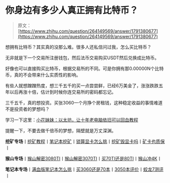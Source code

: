 <!--yml
category: 挖矿
date: 2022-06-26 00:00:00
-->

# 你身边有多少人真正拥有比特币？

> 原文：[https://www.zhihu.com/question/264149569/answer/1791380677](https://www.zhihu.com/question/264149569/answer/1791380677)

 想拥有比特币？其实真的没那么难。很多人还私信问过我，怎么买比特币？

无非就是下一个交易所注册钱包，然后法币交易购买USDT然后兑换成比特币。

好像也可以直接购买比特币，根据交易所的不同。可是你拥有那0.00000N个比特币，真的不会带来什么实质性的影响。

有些人就想蹭蹭热度，想三千五千的买一点尝尝鲜，已经6万美金了，涨涨跌跌五年以后再涨十倍，估计到时候你连交易所的密码都忘记。

三千五千，真的想投资。买张3060一个月挣个房租钱，这种稳定收益的事情难道不是投资者的梦想吗？

学习一下这里：[小花妹妹：以太坊，让十年老电脑依旧可以回血教程](https://zhuanlan.zhihu.com/p/355955385)

提醒一下，不要去做千倍币的梦想，隔壁就是万丈深渊。

**挖矿专场**丨[挖矿教程](https://zhuanlan.zhihu.com/p/355955385)丨[笔记本挖矿](https://zhuanlan.zhihu.com/p/360451565)丨[锁算显卡怎么挑](https://zhuanlan.zhihu.com/p/374342633)丨[挖矿毁显卡吗](https://zhuanlan.zhihu.com/p/358944242)丨[矿卡也质保](https://zhuanlan.zhihu.com/p/386391253)丨

**猴山专场**丨[猴山解密3080TI](https://zhuanlan.zhihu.com/p/379179943)丨[猴山解密3070TI](https://zhuanlan.zhihu.com/p/379428935)丨[买70TI还是80TI](https://zhuanlan.zhihu.com/p/379846007)丨[猴山冲4K](https://zhuanlan.zhihu.com/p/380129626)丨

**笔记本专场**丨[满血版笔记本怎么挑](https://zhuanlan.zhihu.com/p/374748213)丨[买3060还是70本](https://www.zhihu.com/question/447817962/answer/1909204347)丨[3050本评价](https://www.zhihu.com/question/462045112/answer/1913547325)丨[蛟龙7测评](https://zhuanlan.zhihu.com/p/369226521)丨